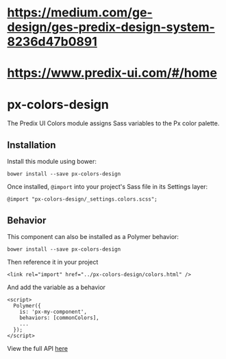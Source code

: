 #  https://medium.com/ge-design/ges-predix-design-system-8236d47b0891

#  https://www.predix-ui.com/#/home

# px-colors-design

The Predix UI Colors module assigns Sass variables to the Px color palette.

## Installation

Install this module using bower:

    bower install --save px-colors-design

Once installed, `@import` into your project's Sass file in its Settings layer:

    @import "px-colors-design/_settings.colors.scss";


## Behavior
This component can also be installed as a Polymer behavior:

    bower install --save px-colors-design

Then reference it in your project

    <link rel="import" href="../px-colors-design/colors.html" />

And add the variable as a behavior

    <script>
      Polymer({
        is: 'px-my-component',
        behaviors: [commonColors],
        ...
      });
    </script>

View the full API [here](http://predixdev.github.io/px-colors-design/)
